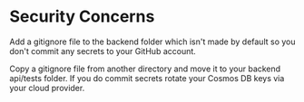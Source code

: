 # Security Concerns

Add a gitignore file to the backend folder which isn't made by default so you don't commit any secrets to your GitHub account. 

Copy a gitignore file from another directory and move it to your backend api/tests folder. If you do commit secrets rotate your Cosmos DB keys via your cloud provider.
